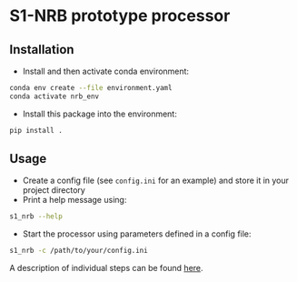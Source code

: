 # S1-NRB prototype processor

## Installation

- Install and then activate conda environment: 
```bash
conda env create --file environment.yaml
conda activate nrb_env
```

- Install this package into the environment:
```bash
pip install .
```

## Usage

- Create a config file (see `config.ini` for an example) and store it in your project directory
- Print a help message using:
```bash
s1_nrb --help
```

- Start the processor using parameters defined in a config file:
```bash
s1_nrb -c /path/to/your/config.ini
```

A description of individual steps can be found [here](https://github.com/SAR-ARD/S1_NRB/blob/main/docs/S1_NRB.rst).
